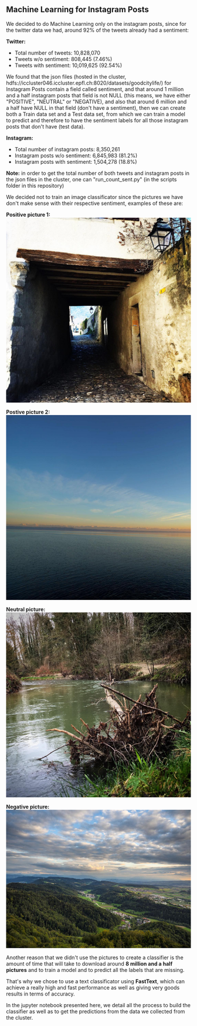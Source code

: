 ## Machine Learning for Instagram Posts

We decided to do Machine Learning only on the instagram posts, since for the twitter data we had, around 92% of the tweets already had a sentiment:

**Twitter:**
* Total number of tweets: 10,828,070
* Tweets w/o sentiment: 808,445 (7.46%)
* Tweets with sentiment: 10,019,625 (92.54%)

We found that the json files (hosted in the cluster, hdfs://iccluster046.iccluster.epfl.ch:8020/datasets/goodcitylife/) for Instagram Posts contain a field called sentiment, and that around 1 million and a half instagram posts that field is not NULL (this means, we have either "POSITIVE", "NEUTRAL" or "NEGATIVE), and also that around 6 million and a half have NULL in that field (don't have a sentiment), then we can create both a Train data set and a Test data set, from which we can train a model to predict and therefore to have the sentiment labels for all those instagram posts that don't have (test data).

**Instagram:**
* Total number of instagram posts: 8,350,261
* Instagram posts w/o sentiment: 6,845,983 (81.2%)
* Instagram posts with sentiment: 1,504,278 (18.8%)

**Note:** in order to get the total number of both tweets and instagram posts in the json files in the cluster, one can "run_count_sent.py" (in the scripts folder in this repository)

We decided not to train an image classificator since the pictures we have don't make sense with their respective sentiment, examples of these are:

**Positive picture 1:**
![image](examples_instagram_posts/POSITIVE_1459530890000007252.jpg "Positive picture 1")

**Postive picture 2:**
![image](examples_instagram_posts/POSITIVE_1459488203000013457.jpg "Positive picture 2")

**Neutral picture:**
![image](examples_instagram_posts/NEUTRAL_1459530643000011882.jpg "Neutral picture")

**Negative picture:**
![image](examples_instagram_posts/NEGATIVE_1459496502000006971.jpg "Neutral picture")

Another reason that we didn't use the pictures to create a classifier is the amount of time that will take to download around **8 million and a half pictures** and to train a model and to predict all the labels that are missing.

That's why we chose to use a text classificator using **FastText**, which can achieve a really high and fast performance as well as giving very goods results in terms of accuracy.

In the jupyter notebook presented here, we detail all the process to build the classifier as well as to get the predictions from the data we collected from the cluster.
